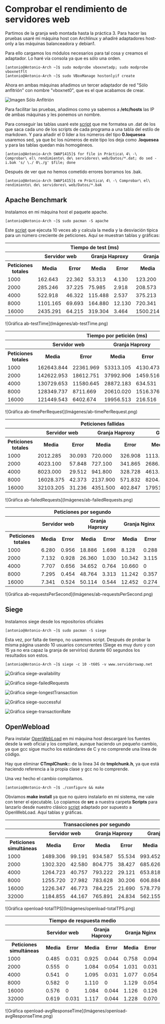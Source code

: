 # Comprobar el rendimiento de servidores web

Partimos de la granja web montada hasta la práctica 3. Para hacer las pruebas usaré mi máquina host
con Archlinux y añadiré adaptadores host-only a las máquinas balanceadora y debian1.

Para ello cargamos los módulos necesarios para tal cosa y creamos el adaptador. Lo haré vía consola
ya que es sólo una orden.

```
[antonio@Antonio-Arch ~]$ sudo modprobe vboxnetadp; sudo modprobe vboxnetflt
[antonio@Antonio-Arch ~]$ sudo VBoxManage hostonlyif create
```

Ahora en ambas máquinas añadimos un tercer adaptador de red "Sólo anfitrión" con nombre "vboxnet0",
que es el que acabamos de crear.

![Imagen Sólo Anfitrión](Imágenes/SoloAnfitrión.png)

Para facilitar las pruebas, añadimos como ya sabemos a **/etc/hosts** las IP de ambas máquinas
y les ponemos un nombre.

Para conseguir las tablas usaré este [script](Scripts/pasoATablas.sh) que me formatea un .dat de los que saca cada uno de los scripts de cada programa a una tabla del estilo de markdown. Y para añadir el 0 líder a los números del tipo **0.loquesea**  usaremos sed, ya que bc los números de este tipo los deja como **.loquesea** y para las tablas quedan más homogéneos.

```
[antonio@Antonio-Arch SWAP1415]$ for file in Práctica\ 4\ -\ Comprobar\ el\ rendimiento\ de\ servidores\ web/Datos/*.dat; do sed -i.bak 's/ \./ 0\./g' $file; done
```

Después de ver que no hemos cometido errores borramos los .bak.

```
[antonio@Antonio-Arch SWAP1415]$ rm Práctica\ 4\ -\ Comprobar\ el\ rendimiento\ de\ servidores\ web/Datos/*.bak
```

## Apache Benchmark

Instalamos en mi máquina host el paquete apache.

```
[antonio@Antonio-Arch ~]$ sudo pacman -S apache
```

Este [script](Scripts/ab.sh) que ejecuta 10 veces ab y calcula la media y la desviación típica para un número creciente de peticiones. Aquí se muestran tablas y gráficas:

<table>
  <tr>
    <th colspan=7 style=text-align:center>Tiempo de test (ms)</th>
  </tr>
  <tr>
    <th></th>
    <th colspan=2 style=text-align:center>Servidor web</th>
    <th colspan=2 style=text-align:center>Granja Haproxy</th>
    <th colspan=2 style=text-align:center>Granja Nginx</th>
  </tr>
  <tr>
    <th>Peticiones totales</th>
    <th>Media</th>
    <th>Error</th>
    <th>Media</th>
    <th>Error</th>
    <th>Media</th>
    <th>Error</th>
   </tr>
  <tr>
    <td>1000
    <td>162.643
    <td>22.362
    <td>53.313
    <td>4.130
    <td>123.200
    <td>4.682
  </tr>
  <tr>
    <td>2000
    <td>285.246
    <td>37.225
    <td>75.985
    <td>2.918
    <td>208.573
    <td>52.075
  </tr>
  <tr>
    <td>4000
    <td>522.918
    <td>46.322
    <td>115.488
    <td>2.537
    <td>375.213
    <td>0
  </tr>
  <tr>
    <td>8000
    <td>1101.165
    <td>69.693
    <td>164.880
    <td>12.130
    <td>720.341
    <td>20.147
  </tr>
  <tr>
    <td>16000
    <td>2435.291
    <td>64.215
    <td>319.304
    <td>3.464
    <td>1500.214
    <td>31.254
  </tr>
</table>
![Gráfica ab-testTime](Imágenes/ab-testTime.png)


<table>
  <tr>
    <th colspan=7 style=text-align:center>Tiempo por petición (ms)</th>
  </tr>
  <tr>
    <th></th>
    <th colspan=2 style=text-align:center>Servidor web</th>
    <th colspan=2 style=text-align:center>Granja Haproxy</th>
    <th colspan=2 style=text-align:center>Granja Nginx</th>
  </tr>
  <tr>
    <th>Peticiones totales</th>
    <th>Media</th>
    <th>Error</th>
    <th>Media</th>
    <th>Error</th>
    <th>Media</th>
    <th>Error</th>
   </tr>
  <tr>
    <td>1000
    <td>162643.844
    <td>22361.969
    <td>53313.105
    <td>4130.473
    <td>123200.201
    <td>4682.312
  </tr>
  <tr>
    <td>2000
    <td>142622.953
    <td>18612.751
    <td>37992.906
    <td>1459.516
    <td>104286.663
    <td>26037.588
  </tr>
  <tr>
    <td>4000
    <td>130729.653
    <td>11580.645
    <td>28872.183
    <td>634.531
    <td>93803.295
    <td>0
  </tr>
  <tr>
    <td>8000
    <td>128349.737
    <td>8711.669
    <td>20610.020
    <td>1516.376
    <td>82142.837
    <td>2457.245
  </tr>
  <tr>
    <td>16000
    <td>121449.543
    <td>6402.674
    <td>19956.513
    <td>216.516
    <td>76014.25
    <td>3410.247
  </tr>
</table>
![Gráfica ab-timePerRequest](Imágenes/ab-timePerRequest.png)


<table>
  <tr>
    <th colspan=7 style=text-align:center>Peticiones fallidas</th>
  </tr>
  <tr>
    <th></th>
    <th colspan=2 style=text-align:center>Servidor web</th>
    <th colspan=2 style=text-align:center>Granja Haproxy</th>
    <th colspan=2 style=text-align:center>Granja Nginx</th>
  </tr>
  <tr>
    <th>Peticiones totales</th>
    <th>Media</th>
    <th>Error</th>
    <th>Media</th>
    <th>Error</th>
    <th>Media</th>
    <th>Error</th>
   </tr>
  <tr>
    <td>1000
    <td>2012.285
    <td>30.093
    <td>720.000
    <td>326.908
    <td>1113.800
    <td>205.918
  </tr>
  <tr>
    <td>2000
    <td>4023.100
    <td>57.848
    <td>727.100
    <td>341.865
    <td>2686.714
    <td>749.126
  </tr>
  <tr>
    <td>4000
    <td>8023.000
    <td>29.512
    <td>941.800
    <td>328.728
    <td>4613.000
    <td>0
  </tr>
  <tr>
    <td>8000
    <td>16028.375
    <td>42.373
    <td>2137.900
    <td>571.832
    <td>8204.410
    <td>306.247
  </tr>
  <tr>
    <td>16000
    <td>32103.205
    <td>31.236
    <td>4351.500
    <td>402.847
    <td>17951.256
    <td>124.214
  </tr>
</table>
![Gráfica ab-failedRequests](Imágenes/ab-failedRequests.png)


<table>
  <tr>
    <th colspan=7 style=text-align:center>Peticiones por segundo</th>
  </tr>
  <tr>
    <th></th>
    <th colspan=2 style=text-align:center>Servidor web</th>
    <th colspan=2 style=text-align:center>Granja Haproxy</th>
    <th colspan=2 style=text-align:center>Granja Nginx</th>
  </tr>
  <tr>
    <th>Peticiones totales</th>
    <th>Media</th>
    <th>Error</th>
    <th>Media</th>
    <th>Error</th>
    <th>Media</th>
    <th>Error</th>
   </tr>
  <tr>
    <td>1000
    <td>6.280
    <td>0.956
    <td>18.886
    <td>1.698
    <td>8.128
    <td>0.288
  </tr>
  <tr>
    <td>2000
    <td>7.132
    <td>0.928
    <td>26.360
    <td>1.030
    <td>10.342
    <td>3.115
  </tr>
  <tr>
    <td>4000
    <td>7.707
    <td>0.656
    <td>34.652
    <td>0.764
    <td>10.660
    <td>0
  </tr>
  <tr>
    <td>8000
    <td>7.295
    <td>0.454
    <td>48.764
    <td>3.313
    <td>11.242
    <td>0.357
  </tr>
  <tr>
    <td>16000
    <td>7.341
    <td>0.524
    <td>50.114
    <td>0.544
    <td>12.452
    <td>0.274
  </tr>
</table>
![Gráfica ab-requestsPerSecond](Imágenes/ab-requestsPerSecond.png)




## Siege

Instalamos siege desde los repositorios oficiales

```
[antonio@Antonio-Arch ~]$ sudo pacman -S siege
```

Esta vez, por falta de tiempo, no usaremos script. Después de probar la misma página usando 10 usuarios concurrentes (Siege es muy duro y con 15 ya no era capaz la granja de servirlos) durante 60 segundos los resultados son estos.

```
[antonio@Antonio-Arch ~]$ siege -c 10 -t60S -v www.servidorswap.net
```

![Gráfica siege-availability](Imágenes/siege-availability.png)

![Gráfica siege-failedRequests](Imágenes/siege-failedRequests.png)

![Gráfica siege-longestTransaction](Imágenes/siege-longestTransaction.png)

![Gráfica siege-successful](Imágenes/siege-successful.png)

![Gráfica siege-transactionRate](Imágenes/siege-transactionRate.png)

## OpenWebload

Para instalar [OpenWebLoad](http://openwebload.sourceforge.net/) en mi máquina host descargaré los fuentes desde la web oficial y los compilaré, aunque haciendo un pequeño cambio, ya que gcc sigue mucho los estándares de C y no comprende una línea de código.

Hay que eliminar **CTmplChunk::** de la línea 34 de **tmplchunk.h**, ya que está haciendo referencia a la propia clase y gcc no lo comprende.

Una vez hecho el cambio compilamos.

```
[antonio@Antonio-Arch ~]$ ./configure && make
```

Obviamos **make install** ya que no quiero instalarlo en mi sistema, me vale con tener el ejecutable. Lo copiamos de **src** a nuestra carpeta **Scripts** para lanzarlo desde nuestro clásico [script](Scripts/openload.sh) adaptado por supuesto a OpenWebLoad. Aquí tablas y gráficas.

<table>
  <tr>
    <th colspan=7 style=text-align:center>Transacciones por segundo</th>
  </tr>
  <tr>
    <th></th>
    <th colspan=2 style=text-align:center>Servidor web</th>
    <th colspan=2 style=text-align:center>Granja Haproxy</th>
    <th colspan=2 style=text-align:center>Granja Nginx</th>
  </tr>
  <tr>
    <th>Peticiones simultáneas</th>
    <th>Media</th>
    <th>Error</th>
    <th>Media</th>
    <th>Error</th>
    <th>Media</th>
    <th>Error</th>
   </tr>
  <tr>
    <td>1000
    <td>1489.306
    <td>99.191
    <td>934.587
    <td>55.534
    <td>993.452
    <td>141.418
  </tr>
  <tr>
    <td>2000
    <td>1302.320
    <td>42.580
    <td>804.775
    <td>38.427
    <td>685.626
    <td>22.142
  </tr>
  <tr>
    <td>4000
    <td>1264.723
    <td>40.757
    <td>793.222
    <td>29.121
    <td>653.818
    <td>24.893
  </tr>
  <tr>
    <td>8000
    <td>1255.720
    <td>27.982
    <td>783.628
    <td>30.206
    <td>606.884
    <td>27.231
  </tr>
  <tr>
    <td>16000
    <td>1226.347
    <td>46.773
    <td>784.225
    <td>21.690
    <td>578.779
    <td>18.853
  </tr>
  <tr>
    <td>32000
    <td>1184.855
    <td>44.167
    <td>765.891
    <td>24.834
    <td>562.155
    <td>19.122
  </tr>
</table>
![Gráfica openload-totalTPS](Imágenes/openload-totalTPS.png)

<table>
  <tr>
    <th colspan=7 style=text-align:center>Tiempo de respuesta medio</th>
  </tr>
  <tr>
    <th></th>
    <th colspan=2 style=text-align:center>Servidor web</th>
    <th colspan=2 style=text-align:center>Granja Haproxy</th>
    <th colspan=2 style=text-align:center>Granja Nginx</th>
  </tr>
  <tr>
    <th>Peticiones simultáneas</th>
    <th>Media</th>
    <th>Error</th>
    <th>Media</th>
    <th>Error</th>
    <th>Media</th>
    <th>Error</th>
   </tr>
  <tr>
    <td>1000
    <td>0.485
    <td>0.031
    <td>0.925
    <td>0.044
    <td>0.758
    <td>0.094
  </tr>
  <tr>
    <td>2000
    <td>0.555
    <td>0
    <td>1.084
    <td>0.054
    <td>1.031
    <td>0.031
  </tr>
  <tr>
    <td>4000
    <td>0.541
    <td>0
    <td>1.095
    <td>0.031
    <td>1.077
    <td>0.054
  </tr>
  <tr>
    <td>8000
    <td>0.582
    <td>0
    <td>1.110
    <td>0
    <td>1.129
    <td>0.054
  </tr>
  <tr>
    <td>16000
    <td>0.576
    <td>0
    <td>1.084
    <td>0.044
    <td>1.126
    <td>0.126
  </tr>
  <tr>
    <td>32000
    <td>0.619
    <td>0.031
    <td>1.117
    <td>0.044
    <td>1.228
    <td>0.070
  </tr>
</table>
![Gráfica openload-avgResponseTime](Imágenes/openload-avgResponseTime.png)
